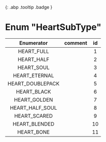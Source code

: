 [ ](#){: .abp .tooltip .badge }
# Enum "HeartSubType"
|Enumerator|comment|id|
|:--:|:--:|:--:|
| HEART_FULL |  | 1 |
| HEART_HALF |  | 2 |
| HEART_SOUL |  | 3 |
| HEART_ETERNAL |  | 4 |
| HEART_DOUBLEPACK |  | 5 |
| HEART_BLACK |  | 6 |
| HEART_GOLDEN |  | 7 |
| HEART_HALF_SOUL |  | 8 |
| HEART_SCARED |  | 9 |
| HEART_BLENDED |  | 10 |
| HEART_BONE |  | 11 |